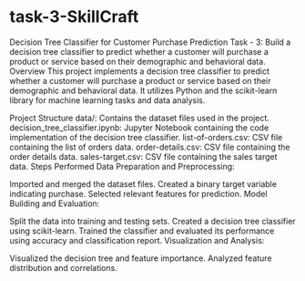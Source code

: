# task-3-SkillCraft
Decision Tree Classifier for Customer Purchase Prediction
Task - 3: Build a decision tree classifier to predict whether a customer will purchase a product or service based on their demographic and behavioral data.
Overview
This project implements a decision tree classifier to predict whether a customer will purchase a product or service based on their demographic and behavioral data. It utilizes Python and the scikit-learn library for machine learning tasks and data analysis.

Project Structure
data/: Contains the dataset files used in the project.
decision_tree_classifier.ipynb: Jupyter Notebook containing the code implementation of the decision tree classifier.
list-of-orders.csv: CSV file containing the list of orders data.
order-details.csv: CSV file containing the order details data.
sales-target.csv: CSV file containing the sales target data.
Steps Performed
Data Preparation and Preprocessing:

Imported and merged the dataset files.
Created a binary target variable indicating purchase.
Selected relevant features for prediction.
Model Building and Evaluation:

Split the data into training and testing sets.
Created a decision tree classifier using scikit-learn.
Trained the classifier and evaluated its performance using accuracy and classification report.
Visualization and Analysis:

Visualized the decision tree and feature importance.
Analyzed feature distribution and correlations.
